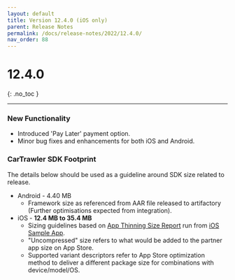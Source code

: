 ```yaml
---
layout: default
title: Version 12.4.0 (iOS only)
parent: Release Notes
permalink: /docs/release-notes/2022/12.4.0/
nav_order: 88
---
```


# 12.4.0

{: .no_toc }

---

### New Functionality

* Introduced 'Pay Later' payment option.
* Minor bug fixes and enhancements for both iOS and Android.

### CarTrawler SDK Footprint
The details below should be used as a guideline around SDK size related to release.
* Android - 4.40 MB
  * Framework size as referenced from AAR file released to artifactory (Further optimisations expected from integration).
* iOS - **12.4 MB to 35.4 MB**
    * Sizing guidelines based on <a href="https://github.com/cartrawler/cartrawler.github.io/blob/master/ios-report.txt" target="_blank">App Thinning Size Report</a> run from <a href="https://github.com/cartrawler/cartrawler-ios-integration" target="_blank">iOS Sample App</a>.
    * "Uncompressed" size refers to what would be added to the partner app size on App Store.
    * Supported variant descriptors refer to App Store optimization method to deliver a different package size for combinations with device/model/OS.
